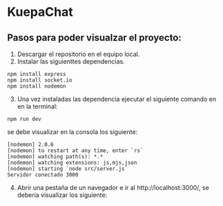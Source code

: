 # KuepaChat

## Pasos para poder visualzar el proyecto:

1. Descargar el repositorio en el equipo local.
2. Instalar las siguienttes dependencias.
```
npm install express
npm install socket.io
npm install nodemon
```
3. Una vez instaladas las dependencia ejecutar el siguiente comando en en la terminal:
```
npm run dev
```
se debe visualizar en la consola los siguiente:
```
[nodemon] 2.0.6
[nodemon] to restart at any time, enter `rs`
[nodemon] watching path(s): *.*
[nodemon] watching extensions: js,mjs,json
[nodemon] starting `node src/server.js`
Servidor conectado 3000
```
4. Abrir una pestaña de un navegador e ir al http://localhost:3000/, se deberia visualizar los siguiente:

